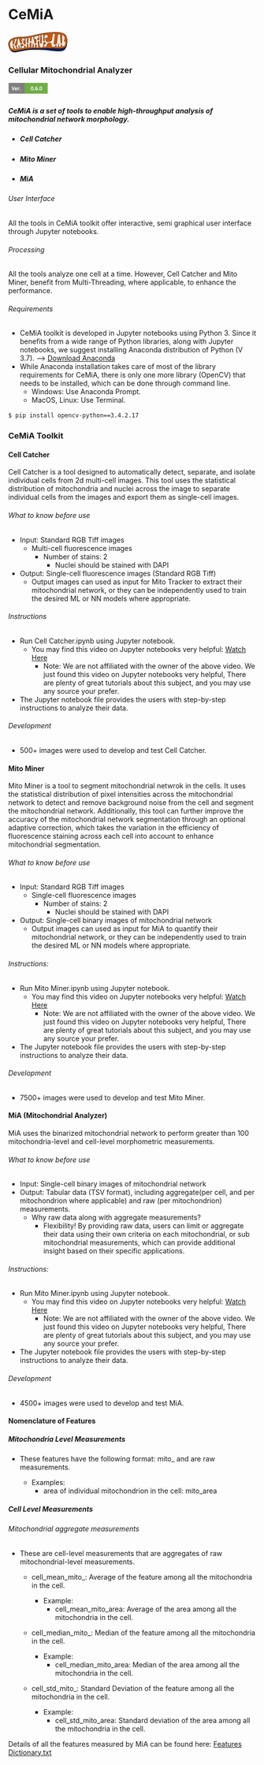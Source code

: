 # CeMiA
[![N|Solid](https://raw.githubusercontent.com/Mitogenie/CeMiA/master/misc/KLab.png)](https://mic.med.virginia.edu/kashatus/)

### Cellular Mitochondrial Analyzer 

![Build Status](https://raw.githubusercontent.com/Mitogenie/CeMiA/master/misc/ver.png)
##### CeMiA is a set of tools to enable high-throughput analysis of mitochondrial network morphology.

  - ##### Cell Catcher
  - ##### Mito Miner
  - ##### MiA

###### User Interface
All the tools in CeMiA toolkit offer interactive, semi graphical user interface through Jupyter notebooks.
###### Processing
All the tools analyze one cell at a time. However, Cell Catcher and Mito Miner, benefit from Multi-Threading, where applicable, to enhance the performance.
###### Requirements
  - CeMiA toolkit is developed in Jupyter notebooks using Python 3. Since it benefits from a wide range of Python libraries, along with Jupyter notebooks, we suggest installing Anaconda distribution of Python (V 3.7). --> [Download Anaconda](https://www.anaconda.com/distribution/)
  - While Anaconda installation takes care of most of the library requirements for CeMiA, there is only one more library (OpenCV) that needs to be installed, which can be done through command line.
    - Windows: Use Anaconda Prompt.
    - MacOS, Linux: Use Terminal.
```sh
$ pip install opencv-python==3.4.2.17
```
### CeMiA Toolkit

#### Cell Catcher
Cell Catcher is a tool designed to automatically detect, separate, and isolate individual cells from 2d multi-cell images. This tool uses the statistical distribution of mitochondria and nuclei across the image to separate individual cells from the images and export them as single-cell images.

###### What to know before use
- Input: Standard RGB Tiff images
    - Multi-cell fluorescence images
        - Number of stains: 2 
            - Nuclei should be stained with DAPI
- Output: Single-cell fluorescence images (Standard RGB Tiff)
    - Output images can used as input for Mito Tracker to extract their mitochondrial network, or they can be independently used to train the desired ML or NN models where appropriate. 

###### Instructions
- Run Cell Catcher.ipynb using Jupyter notebook.
    - You may find this video on Jupyter notebooks very helpful: [Watch Here](https://youtu.be/HW29067qVWk)
        - Note: We are not affiliated with the owner of the above video. We just found this video on Jupyter notebooks very helpful, There are plenty of great tutorials about this subject, and you may use any source your prefer.
- The Jupyter notebook file provides the users with step-by-step instructions to analyze their data.

###### Development
- 500+ images were used to develop and test Cell Catcher.
#### Mito Miner
Mito Miner is a tool to segment mitochondrial netwrok in the cells. It uses the statistical distribution of pixel intensities across the mitochondrial network to detect and remove background noise from the cell and segment the mitochondrial network. Additionally, this tool can further improve the accuracy of the mitochondrial network segmentation through an optional adaptive correction, which takes the variation in the efficiency of fluorescence staining across each cell into account to enhance mitochondrial segmentation. 
###### What to know before use
- Input: Standard RGB Tiff images
    - Single-cell fluorescence images
        - Number of stains: 2 
            - Nuclei should be stained with DAPI
- Output: Single-cell binary images of mitochondrial network
    - Output images can used as input for MiA to quantify their mitochondrial network, or they can be independently used to train the desired ML or NN models where appropriate. 
###### Instructions:
- Run Mito Miner.ipynb using Jupyter notebook.
    - You may find this video on Jupyter notebooks very helpful: [Watch Here](https://youtu.be/HW29067qVWk)
        - Note: We are not affiliated with the owner of the above video. We just found this video on Jupyter notebooks very helpful, There are plenty of great tutorials about this subject, and you may use any source your prefer.
- The Jupyter notebook file provides the users with step-by-step instructions to analyze their data.
###### Development
- 7500+ images were used to develop and test Mito Miner.
#### MiA (Mitochondrial Analyzer)
MiA uses the binarized mitochondrial network to perform greater than 100 mitochondria-level and cell-level morphometric measurements. 
###### What to know before use
- Input: Single-cell binary images of mitochondrial network
- Output: Tabular data (TSV format), including aggregate(per cell, and per mitochondrion where applicable) and raw (per mitochondrion) measurements. 
    - Why raw data along with aggregate measurements?
        - Flexibility! By providing raw data, users can limit or aggregate their data using their own criteria on each mitochondrial, or sub mitochondrial measurements, which can provide additional insight based on their specific applications.
###### Instructions:
- Run Mito Miner.ipynb using Jupyter notebook.
    - You may find this video on Jupyter notebooks very helpful: [Watch Here](https://youtu.be/HW29067qVWk)
        - Note: We are not affiliated with the owner of the above video. We just found this video on Jupyter notebooks very helpful, There are plenty of great tutorials about this subject, and you may use any source your prefer.
- The Jupyter notebook file provides the users with step-by-step instructions to analyze their data.
###### Development
- 4500+ images were used to develop and test MiA.

#### Nomenclature of Features
##### Mitochondria Level Measurements
- These features have the following format: mito_<feature name> and are raw measurements.
    - Examples:
        - area of individual mitochondrion in the cell: mito_area
##### Cell Level Measurements
###### Mitochondrial aggregate measurements
- These are cell-level measurements that are aggregates of raw mitochondrial-level measurements.
    - cell_mean_mito_<feature>: Average of the feature among all the mitochondria in the cell.
        - Example: 
            - cell_mean_mito_area: Average of the area among all the mitochondria in the cell.
            
    - cell_median_mito_<feature>: Median of the feature among all the mitochondria in the cell.
        - Example: 
            - cell_median_mito_area: Median of the area among all the mitochondria in the cell.
    - cell_std_mito_<feature>: Standard Deviation of the feature among all the mitochondria in the cell. 
        - Example: 
            - cell_std_mito_area: Standard deviation of the area among all the mitochondria in the cell.

Details of all the features measured by MiA can be found here: [Features Dictionary.txt](https://github.com/Mitogenie/CeMiA/blob/master/Features%20Dictionary.txt)




